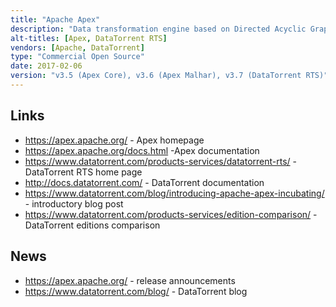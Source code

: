 ```yaml
---
title: "Apache Apex"
description: "Data transformation engine based on Directed Acyclic Graph (DAG) flows configured through a Java API or via JSON, with a stated focus on performance, code re-use, testability and ease of operations.  Runs over YARN and HDFS with native support for both micro-batch streaming and batch uses cases, and includes a range of standard operators and connectors (called Apex Malhar).  An Apache project, graduating in April 2016, having been originally donated in August 2015 by DataTorrent from their DataTorrent RTS product which launched in June 2014. Java based, with development lead by DataTorrent who distribute it as DataTorrent RTS in two editions - a Community Edition (which also includes a basic management GUI and a tool for configuring Apex for data ingestion), and an Enterprise Edition (which further includes a graphical transformation editor, a self service dashboard, security integration and commercial support, and is also available as a cloud offering)."
alt-titles: [Apex, DataTorrent RTS]
vendors: [Apache, DataTorrent]
type: "Commercial Open Source"
date: 2017-02-06
version: "v3.5 (Apex Core), v3.6 (Apex Malhar), v3.7 (DataTorrent RTS)"
---
```

## Links

* <https://apex.apache.org/> - Apex homepage
* <https://apex.apache.org/docs.html> -Apex documentation
* <https://www.datatorrent.com/products-services/datatorrent-rts/> - DataTorrent RTS home page
* <http://docs.datatorrent.com/> - DataTorrent documentation
* <https://www.datatorrent.com/blog/introducing-apache-apex-incubating/> - introductory blog post
* <https://www.datatorrent.com/products-services/edition-comparison/> - DataTorrent editions comparison

## News

* <https://apex.apache.org/> - release announcements
* <https://www.datatorrent.com/blog/> - DataTorrent blog
